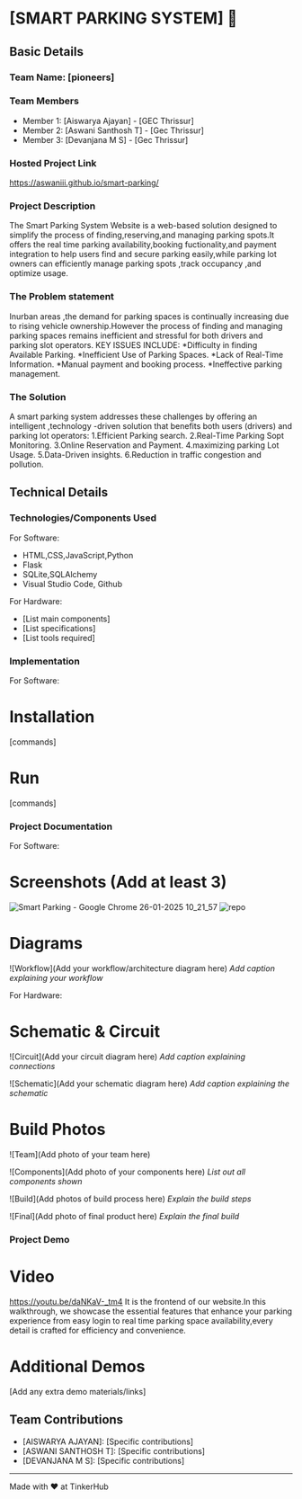 

# [SMART PARKING SYSTEM] 🎯


## Basic Details
### Team Name: [pioneers]


### Team Members
- Member 1: [Aiswarya Ajayan] - [GEC Thrissur]
- Member 2: [Aswani Santhosh T] - [Gec Thrissur]
- Member 3: [Devanjana M S] - [Gec Thrissur]

### Hosted Project Link
https://aswaniii.github.io/smart-parking/

### Project Description
The Smart Parking System Website is a web-based solution designed to simplify the process of finding,reserving,and managing parking spots.It offers the real time parking availability,booking fuctionality,and payment integration to help users find and secure parking easily,while parking lot owners can efficiently manage parking spots ,track occupancy ,and optimize usage.

### The Problem statement
Inurban areas ,the demand for parking spaces is continually increasing due to rising vehicle ownership.However the process of finding and managing parking spaces remains inefficient and stressful for both  drivers and parking slot operators.
KEY ISSUES INCLUDE:
*Difficulty in finding Available Parking.
*Inefficient Use of Parking Spaces.
*Lack of Real-Time Information.
*Manual payment and booking process.
*Ineffective parking management.

### The Solution
A smart parking system addresses these challenges by offering an intelligent ,technology -driven solution that benefits both users (drivers) and parking lot operators:
1.Efficient Parking search.
2.Real-Time Parking Sopt Monitoring.
3.Online Reservation and Payment.
4.maximizing parking Lot Usage.
5.Data-Driven insights.
6.Reduction in traffic congestion and pollution.

## Technical Details
### Technologies/Components Used
For Software:
- HTML,CSS,JavaScript,Python
- Flask
- SQLite,SQLAlchemy
- Visual Studio Code, Github

For Hardware:
- [List main components]
- [List specifications]
- [List tools required]

### Implementation
For Software:
# Installation
[commands]

# Run
[commands]

### Project Documentation
For Software:

# Screenshots (Add at least 3)
![Smart Parking - Google Chrome 26-01-2025 10_21_57](https://github.com/user-attachments/assets/fddfc531-aeb0-40d1-87fd-a2f64175e922)
![repo](https://github.com/user-attachments/assets/9c678a2e-12f2-41df-8841-9e52ab3e7869)
# Diagrams
![Workflow](Add your workflow/architecture diagram here)
*Add caption explaining your workflow*

For Hardware:

# Schematic & Circuit
![Circuit](Add your circuit diagram here)
*Add caption explaining connections*

![Schematic](Add your schematic diagram here)
*Add caption explaining the schematic*

# Build Photos
![Team](Add photo of your team here)


![Components](Add photo of your components here)
*List out all components shown*

![Build](Add photos of build process here)
*Explain the build steps*

![Final](Add photo of final product here)
*Explain the final build*

### Project Demo
# Video
https://youtu.be/daNKaV-_tm4
It is the frontend of our website.In this walkthrough, we showcase the essential features that enhance your parking experience from easy login to real time parking space availability,every detail is crafted for efficiency and convenience.

# Additional Demos
[Add any extra demo materials/links]

## Team Contributions
- [AISWARYA AJAYAN]: [Specific contributions]
- [ASWANI SANTHOSH T]: [Specific contributions]
- [DEVANJANA M S]: [Specific contributions]

---
Made with ❤️ at TinkerHub




